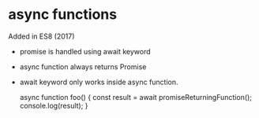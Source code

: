 # async functions
Added in ES8 (2017)


- promise is handled using await keyword
- async function always returns Promise
- await keyword only works inside async function.

  async function foo() {
    const result = await promiseReturningFunction();
    console.log(result);
  }

